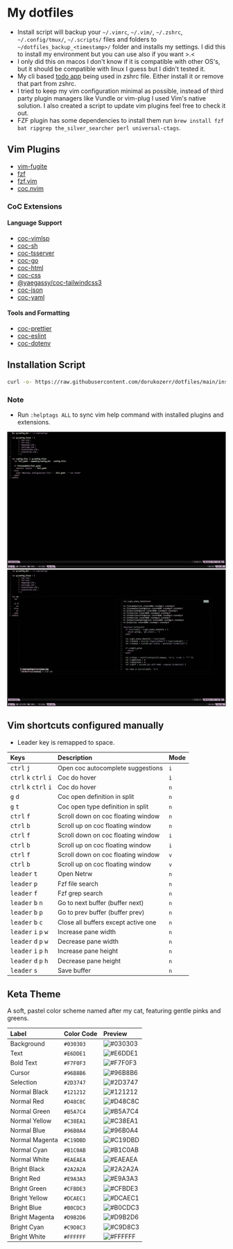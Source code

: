 # My dotfiles

- Install script will backup your `~/.vimrc`, `~/.vim/`, `~/.zshrc`, `~/.config/tmux/`, `~/.scripts/` files and folders to `~/dotfiles_backup_<timestamp>/` folder and installs my settings. I did this to install my environment but you can use also if you want >.<
- I only did this on macos I don't know if it is compatible with other OS's, but it should be compatible with linux I guess but I didn't tested it.
- My cli based [todo app](https://github.com/dorukozerr/todo-app) being used in zshrc file. Either install it or remove that part from zshrc.
- I tried to keep my vim configuration minimal as possible, instead of third party plugin managers like Vundle or vim-plug I used Vim's native solution. I also created a script to update vim plugins feel free to check it out.
- FZF plugin has some dependencies to install them run `brew install fzf bat ripgrep the_silver_searcher perl universal-ctags`.

## Vim Plugins

- [vim-fugite](https://github.com/tpope/vim-fugitive)
- [fzf](https://github.com/junegunn/fzf)
- [fzf.vim](https://github.com/junegunn/fzf.vim)
- [coc.nvim](https://github.com/neoclide/coc.nvim)

### CoC Extensions

#### Language Support

- [coc-vimlsp](https://www.npmjs.com/package/coc-vimlsp)
- [coc-sh](https://www.npmjs.com/package/coc-sh)
- [coc-tsserver](https://www.npmjs.com/package/coc-tsserver)
- [coc-go](https://www.npmjs.com/package/coc-go)
- [coc-html](https://www.npmjs.com/package/coc-html)
- [coc-css](https://www.npmjs.com/package/coc-css)
- [@yaegassy/coc-tailwindcss3](https://www.npmjs.com/package/@yaegassy/coc-tailwindcss3)
- [coc-json](https://www.npmjs.com/package/coc-json)
- [coc-yaml](https://www.npmjs.com/package/coc-yaml)

#### Tools and Formatting

- [coc-prettier](https://www.npmjs.com/package/coc-prettier)
- [coc-eslint](https://www.npmjs.com/package/coc-eslint)
- [coc-dotenv](https://www.npmjs.com/package/coc-dotenv)

## Installation Script

```bash
curl -o- https://raw.githubusercontent.com/dorukozerr/dotfiles/main/install.sh | bash
```

### Note

- Run `:helptags ALL` to sync vim help command with installed plugins and extensions.

![screenshot](ss-1.png)
![screenshot](ss-2.png)

## Vim shortcuts configured manually

- Leader key is remapped to space.

| Keys                                                      | Description                         | Mode |
| :-------------------------------------------------------- | :---------------------------------- | :--- |
| <kbd>ctrl</kbd> <kbd>j</kbd>                              | Open coc autocomplete suggestions   | `i`  |
| <kbd>ctrl</kbd> <kbd>k</kbd> <kbd>ctrl</kbd> <kbd>i</kbd> | Coc do hover                        | `ì`  |
| <kbd>ctrl</kbd> <kbd>k</kbd> <kbd>ctrl</kbd> <kbd>i</kbd> | Coc do hover                        | `n`  |
| <kbd>g</kbd> <kbd>d</kbd>                                 | Coc open definition in split        | `n`  |
| <kbd>g</kbd> <kbd>t</kbd>                                 | Coc open type definition in split   | `n`  |
| <kbd>ctrl</kbd> <kbd>f</kbd>                              | Scroll down on coc floating window  | `n`  |
| <kbd>ctrl</kbd> <kbd>b</kbd>                              | Scroll up on coc floating window    | `n`  |
| <kbd>ctrl</kbd> <kbd>f</kbd>                              | Scroll down on coc floating window  | `i`  |
| <kbd>ctrl</kbd> <kbd>b</kbd>                              | Scroll up on coc floating window    | `i`  |
| <kbd>ctrl</kbd> <kbd>f</kbd>                              | Scroll down on coc floating window  | `v`  |
| <kbd>ctrl</kbd> <kbd>b</kbd>                              | Scroll up on coc floating window    | `v`  |
| <kbd>leader</kbd> <kbd>t</kbd>                            | Open Netrw                          | `n`  |
| <kbd>leader</kbd> <kbd>p</kbd>                            | Fzf file search                     | `n`  |
| <kbd>leader</kbd> <kbd>f</kbd>                            | Fzf grep search                     | `n`  |
| <kbd>leader</kbd> <kbd>b</kbd> <kbd>n</kbd>               | Go to next buffer (buffer next)     | `n`  |
| <kbd>leader</kbd> <kbd>b</kbd> <kbd>p</kbd>               | Go to prev buffer (buffer prev)     | `n`  |
| <kbd>leader</kbd> <kbd>b</kbd> <kbd>c</kbd>               | Close all buffers except active one | `n`  |
| <kbd>leader</kbd> <kbd>i</kbd> <kbd>p</kbd> <kbd>w</kbd>  | Increase pane width                 | `n`  |
| <kbd>leader</kbd> <kbd>d</kbd> <kbd>p</kbd> <kbd>w</kbd>  | Decrease pane width                 | `n`  |
| <kbd>leader</kbd> <kbd>i</kbd> <kbd>p</kbd> <kbd>h</kbd>  | Increase pane height                | `n`  |
| <kbd>leader</kbd> <kbd>d</kbd> <kbd>p</kbd> <kbd>h</kbd>  | Decrease pane height                | `n`  |
| <kbd>leader</kbd> <kbd>s</kbd>                            | Save buffer                         | `n`  |

## Keta Theme

A soft, pastel color scheme named after my cat, featuring gentle pinks and greens.

| Label          | Color Code | Preview                                           |
| :------------- | :--------- | :------------------------------------------------ |
| Background     | `#030303`  | ![#030303](https://placehold.co/30/030303/030303) |
| Text           | `#E6DDE1`  | ![#E6DDE1](https://placehold.co/30/E6DDE1/E6DDE1) |
| Bold Text      | `#F7F0F3`  | ![#F7F0F3](https://placehold.co/30/F7F0F3/F7F0F3) |
| Cursor         | `#96B8B6`  | ![#96B8B6](https://placehold.co/30/96B8B6/96B8B6) |
| Selection      | `#2D3747`  | ![#2D3747](https://placehold.co/30/2D3747/2D3747) |
| Normal Black   | `#121212`  | ![#121212](https://placehold.co/30/121212/121212) |
| Normal Red     | `#D48C8C`  | ![#D48C8C](https://placehold.co/30/D48C8C/D48C8C) |
| Normal Green   | `#B5A7C4`  | ![#B5A7C4](https://placehold.co/30/B5A7C4/B5A7C4) |
| Normal Yellow  | `#C38EA1`  | ![#C38EA1](https://placehold.co/30/C38EA1/C38EA1) |
| Normal Blue    | `#96B0A4`  | ![#96B0A4](https://placehold.co/30/96B0A4/96B0A4) |
| Normal Magenta | `#C19DBD`  | ![#C19DBD](https://placehold.co/30/C19DBD/C19DBD) |
| Normal Cyan    | `#B1C0AB`  | ![#B1C0AB](https://placehold.co/30/B1C0AB/B1C0AB) |
| Normal White   | `#EAEAEA`  | ![#EAEAEA](https://placehold.co/30/EAEAEA/EAEAEA) |
| Bright Black   | `#2A2A2A`  | ![#2A2A2A](https://placehold.co/30/2A2A2A/2A2A2A) |
| Bright Red     | `#E9A3A3`  | ![#E9A3A3](https://placehold.co/30/E9A3A3/E9A3A3) |
| Bright Green   | `#CFBDE3`  | ![#CFBDE3](https://placehold.co/30/CFBDE3/CFBDE3) |
| Bright Yellow  | `#DCAEC1`  | ![#DCAEC1](https://placehold.co/30/DCAEC1/DCAEC1) |
| Bright Blue    | `#B0CDC3`  | ![#B0CDC3](https://placehold.co/30/B0CDC3/B0CDC3) |
| Bright Magenta | `#D9B2D6`  | ![#D9B2D6](https://placehold.co/30/D9B2D6/D9B2D6) |
| Bright Cyan    | `#C9D8C3`  | ![#C9D8C3](https://placehold.co/30/C9D8C3/C9D8C3) |
| Bright White   | `#FFFFFF`  | ![#FFFFFF](https://placehold.co/30/FFFFFF/FFFFFF) |
